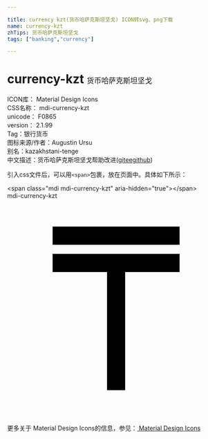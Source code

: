```yaml
---

title: currency kzt(货币哈萨克斯坦坚戈) ICON转svg、png下载
name: currency-kzt
zhTips: 货币哈萨克斯坦坚戈
tags: ["banking","currency"]

---
```


# currency-kzt  <small style="font-size: 60%;font-weight: 100">货币哈萨克斯坦坚戈</small>


<div class="detail-page">
<p>
<span>
ICON库：
<span class="badge-secondary badge">Material Design Icons</span> 
</span>
<br/>
<span>
CSS名称：
<span class="badge-secondary badge">mdi-currency-kzt</span> 
</span>
<br/>
<span>
unicode：
<span class="badge-secondary badge">F0865</span> 
<copy-btn content='F0865' btn-title=""></copy-btn>
<copy-btn :content='String.fromCodePoint(parseInt("F0865", 16))' btn-title="复制U"></copy-btn>
</span>
<br/>
<span>
version：
<span class="badge-secondary badge">2.1.99</span> 
</span><br/><span>Tag：<span class="badge-light badge"><router-link to="/tags/banking.html">银行</router-link></span><span class="badge-light badge"><router-link to="/tags/currency.html">货币</router-link></span></span>
<br/>
<span>图标来源/作者：<span class="badge-light badge">Augustin Ursu</span></span> 
<br/>
<span>别名：<span class="badge-light badge">kazakhstani-tenge</span></span><br/><span class="zh-detail">中文描述：<span class="badge-primary badge">货币哈萨克斯坦坚戈</span><span class="help-link"><span>帮助改进</span>(<a href="https://gitee.com/liuwave/icon-helper/edit/master/json/material/currency-kzt.json" target="_blank" rel="noopener noreferrer">gitee</a><a href="https://github.com/liuwave/icon-helper/edit/master/json/material/currency-kzt.json" target="_blank" rel="noopener noreferrer">github</a></span>)</span><br/>
</p>
</div>
<div class="alert alert-dark">
  <i class="mdi mdi-currency-kzt mdi-48px"></i>
  <i class="mdi mdi-currency-kzt mdi-36px"></i>
  <i class="mdi mdi-currency-kzt mdi-24px"></i>
  <i class="mdi mdi-currency-kzt mdi-18px"></i>
</div>
<div>
  <p>引入css文件后，可以用<code>&lt;span&gt;</code>包裹，放在页面中。具体如下所示：    
  </p>
  <div class="alert alert-primary" style="font-size: 14px">
    &lt;span class="mdi mdi-currency-kzt" aria-hidden="true"&gt;&lt;/span&gt;
    <copy-btn content='<span class="mdi mdi-currency-kzt" aria-hidden="true"></span>'></copy-btn>
  </div>
  <div class="alert alert-secondary">
    <i class="mdi mdi-currency-kzt"
    style="font-size: 24px"
    aria-hidden="true"></i> mdi-currency-kzt
    <copy-btn content="mdi-currency-kzt" btn-title="复制图标名称"></copy-btn>
  </div>
</div>
<div id="svg" class="svg-wrap">
<svg xmlns="http://www.w3.org/2000/svg" viewBox="0 0 24 24"><path d="M5,3H19V5H5V3M5,6H19V8H13V21H11V8H5V6Z" /></svg>
</div>
<detail full-name='mdi-currency-kzt'></detail>
    
<div><p>更多关于 Material Design Icons的信息，参见：<a target="_blank" href="https://iconhelper.cn/material.html"> Material Design Icons</a>
</p></div>
